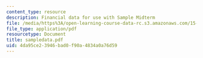 ```yaml
---
content_type: resource
description: Financial data for use with Sample Midterm
file: /media/https%3A/open-learning-course-data-rc.s3.amazonaws.com/15-514-financial-and-managerial-accounting-summer-2003/4da95ce23946bad0f90a4834a0a76d59_sampledata.pdf
file_type: application/pdf
resourcetype: Document
title: sampledata.pdf
uid: 4da95ce2-3946-bad0-f90a-4834a0a76d59
---
```


